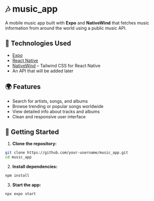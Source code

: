 # 🎶 music_app

A mobile music app built with **Expo** and **NativeWind** that fetches music information from around the world using a public music API.

## 📱 Technologies Used

- [Expo](https://expo.dev/)
- [React Native](https://reactnative.dev/)
- [NativeWind](https://www.nativewind.dev/) – Tailwind CSS for React Native
- An API that will be added later

## 🌍 Features

- Search for artists, songs, and albums
- Browse trending or popular songs worldwide
- View detailed info about tracks and albums
- Clean and responsive user interface

## 🚀 Getting Started

1. **Clone the repository:**

```bash
git clone https://github.com/your-username/music_app.git
cd music_app
```

2. **Install dependencies:**

```bash
npm install
```

3. **Start the app:**

```bash
npx expo start
```
